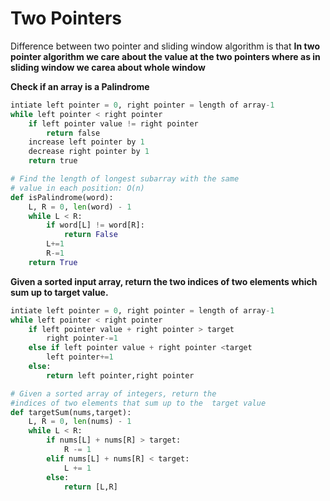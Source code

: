 # Two Pointers 
Difference between two pointer and sliding window algorithm is that **In two pointer algorithm we care about the value at the two pointers where as in sliding window we carea about whole window**

**Check if an array is a Palindrome**


```python
intiate left pointer = 0, right pointer = length of array-1
while left pointer < right pointer
    if left pointer value != right pointer
        return false
    increase left pointer by 1
    decrease right pointer by 1
    return true
```
```python
# Find the length of longest subarray with the same 
# value in each position: O(n)
def isPalindrome(word):
    L, R = 0, len(word) - 1
    while L < R:
        if word[L] != word[R]:
            return False 
        L+=1
        R-=1
    return True
```
**Given a sorted input array, return the two indices of two elements which sum up to target value.**
```python
intiate left pointer = 0, right pointer = length of array-1
while left pointer < right pointer
    if left pointer value + right pointer > target
        right pointer-=1
    else if left pointer value + right pointer <target
        left pointer+=1
    else:
        return left pointer,right pointer
```
```python
# Given a sorted array of integers, return the
#indices of two elements that sum up to the  target value
def targetSum(nums,target):
    L, R = 0, len(nums) - 1
    while L < R:
        if nums[L] + nums[R] > target:
            R -= 1 
        elif nums[L] + nums[R] < target:
            L += 1
        else:
            return [L,R]
